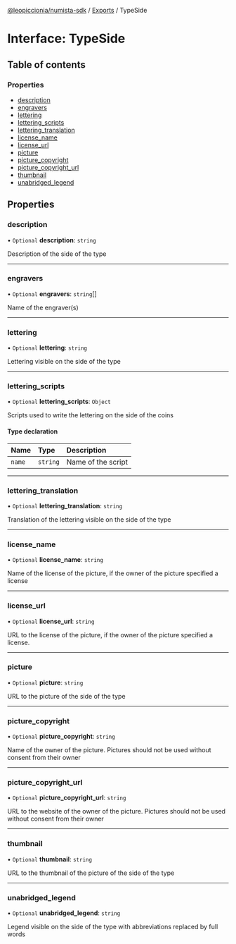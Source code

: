 [@leopiccionia/numista-sdk](../README.md) / [Exports](../modules.md) / TypeSide

# Interface: TypeSide

## Table of contents

### Properties

- [description](TypeSide.md#description)
- [engravers](TypeSide.md#engravers)
- [lettering](TypeSide.md#lettering)
- [lettering\_scripts](TypeSide.md#lettering_scripts)
- [lettering\_translation](TypeSide.md#lettering_translation)
- [license\_name](TypeSide.md#license_name)
- [license\_url](TypeSide.md#license_url)
- [picture](TypeSide.md#picture)
- [picture\_copyright](TypeSide.md#picture_copyright)
- [picture\_copyright\_url](TypeSide.md#picture_copyright_url)
- [thumbnail](TypeSide.md#thumbnail)
- [unabridged\_legend](TypeSide.md#unabridged_legend)

## Properties

### description

• `Optional` **description**: `string`

Description of the side of the type

___

### engravers

• `Optional` **engravers**: `string`[]

Name of the engraver(s)

___

### lettering

• `Optional` **lettering**: `string`

Lettering visible on the side of the type

___

### lettering\_scripts

• `Optional` **lettering\_scripts**: `Object`

Scripts used to write the lettering on the side of the coins

#### Type declaration

| Name | Type | Description |
| :------ | :------ | :------ |
| `name` | `string` | Name of the script |

___

### lettering\_translation

• `Optional` **lettering\_translation**: `string`

Translation of the lettering visible on the side of the type

___

### license\_name

• `Optional` **license\_name**: `string`

Name of the license of the picture, if the owner of the picture specified a license

___

### license\_url

• `Optional` **license\_url**: `string`

URL to the license of the picture, if the owner of the picture specified a license.

___

### picture

• `Optional` **picture**: `string`

URL to the picture of the side of the type

___

### picture\_copyright

• `Optional` **picture\_copyright**: `string`

Name of the owner of the picture. Pictures should not be used without consent from their owner

___

### picture\_copyright\_url

• `Optional` **picture\_copyright\_url**: `string`

URL to the website of the owner of the picture. Pictures should not be used without consent from their owner

___

### thumbnail

• `Optional` **thumbnail**: `string`

URL to the thumbnail of the picture of the side of the type

___

### unabridged\_legend

• `Optional` **unabridged\_legend**: `string`

Legend visible on the side of the type with abbreviations replaced by full words
